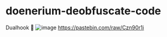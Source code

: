 # doenerium-deobfuscate-code
Dualhook 🤣
![image](https://user-images.githubusercontent.com/107463253/173529336-e3a54d06-d94b-4893-9e45-0c12d3481c6f.png)
https://pastebin.com/raw/Czn90r1i
